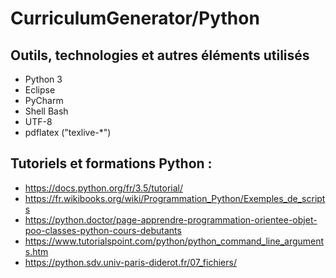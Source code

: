 # CurriculumGenerator/Python

## Outils, technologies et autres éléments utilisés

* Python 3
* Eclipse
* PyCharm
* Shell Bash
* UTF-8
* pdflatex ("texlive-*")

## Tutoriels et formations Python : 
* https://docs.python.org/fr/3.5/tutorial/
* https://fr.wikibooks.org/wiki/Programmation_Python/Exemples_de_scripts
* https://python.doctor/page-apprendre-programmation-orientee-objet-poo-classes-python-cours-debutants
* https://www.tutorialspoint.com/python/python_command_line_arguments.htm
* https://python.sdv.univ-paris-diderot.fr/07_fichiers/

